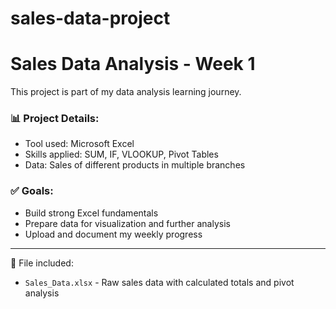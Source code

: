 # sales-data-project
# Sales Data Analysis - Week 1

This project is part of my data analysis learning journey.

### 📊 Project Details:
- Tool used: Microsoft Excel
- Skills applied: SUM, IF, VLOOKUP, Pivot Tables
- Data: Sales of different products in multiple branches

### ✅ Goals:
- Build strong Excel fundamentals
- Prepare data for visualization and further analysis
- Upload and document my weekly progress

---

📁 File included:
- `Sales_Data.xlsx` - Raw sales data with calculated totals and pivot analysis



